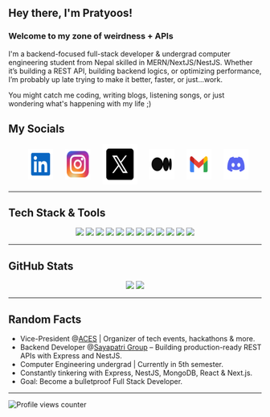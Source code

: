 ## Hey there, I'm Pratyoos!

### Welcome to my zone of weirdness + APIs

I'm a backend-focused full-stack developer & undergrad computer engineering student from Nepal skilled in MERN/NextJS/NestJS. Whether it’s building a REST API, building backend logics, or optimizing performance, I’m probably up late trying to make it better, faster, or just...work.

You might catch me coding, writing blogs, listening songs, or just wondering what's happening with my life ;)

## My Socials

<p>
  &nbsp;&nbsp;&nbsp;&nbsp;&nbsp;&nbsp;&nbsp;&nbsp;&nbsp;
  <a href="https://www.linkedin.com/in/pratyoos" target="_blank"><img align="center" src="assets/icons/linkedin.svg" alt="LinkedIn" height="60" width="50" /></a>&nbsp;&nbsp;&nbsp;&nbsp;&nbsp;
  <a href="https://www.instagram.com/praty00s" target="_blank"><img align="center" src="assets/icons/instagram.svg" alt="Instagram" height="60" width="50" /></a>&nbsp;&nbsp;&nbsp;&nbsp;&nbsp;
  <a href="https://x.com/praty00s" target="_blank"><img align="center" src="assets/icons/x.svg" alt="X" height="80" width="70" /></a>&nbsp;&nbsp;&nbsp;&nbsp;&nbsp;
  <a href="https://medium.com/@pratyoos" target="_blank"><img align="center" src="assets/icons/medium.svg" alt="Medium" height="60" width="50" /></a>&nbsp;&nbsp;&nbsp;&nbsp;&nbsp;
  <a href="mailto:pratyoospanta@gmail.com" target="_blank"><img align="center" src="assets/icons/gmail.svg" alt="Gmail" height="60" width="50" /></a>&nbsp;&nbsp;&nbsp;&nbsp;&nbsp;
  <a href="https://discord.com/users/praty00s" target="_blank"><img align="center" src="assets/icons/discord.svg" alt="Discord" height="60" width="50" /></a>&nbsp;&nbsp;&nbsp;&nbsp;&nbsp;
</p>

---

## Tech Stack & Tools

<p align="center">
  <img src="https://img.shields.io/badge/TypeScript-3178C6?style=for-the-badge&logo=typescript&logoColor=white" />
  <img src="https://img.shields.io/badge/Node.js-339933?style=for-the-badge&logo=nodedotjs&logoColor=white" />
  <img src="https://img.shields.io/badge/Express-404D59?style=for-the-badge&logo=express&logoColor=white" />
  <img src="https://img.shields.io/badge/NestJS-E0234E?style=for-the-badge&logo=nestjs&logoColor=white" />
  <img src="https://img.shields.io/badge/MongoDB-4EA94B?style=for-the-badge&logo=mongodb&logoColor=white" />
  <img src="https://img.shields.io/badge/PostgreSQL-316192?style=for-the-badge&logo=postgresql&logoColor=white" />
  <img src="https://img.shields.io/badge/React-20232A?style=for-the-badge&logo=react&logoColor=61DAFB" />
  <img src="https://img.shields.io/badge/Tailwind_CSS-38B2AC?style=for-the-badge&logo=tailwind-css&logoColor=white" />
  <img src="https://img.shields.io/badge/Next.js-000000?style=for-the-badge&logo=nextdotjs&logoColor=white" />
  <img src="https://img.shields.io/badge/Git-F05032?style=for-the-badge&logo=git&logoColor=white" />
  <img src="https://img.shields.io/badge/Postman-FF6C37?style=for-the-badge&logo=postman&logoColor=white" />
  <img src="https://img.shields.io/badge/Docker-2496ED?style=for-the-badge&logo=docker&logoColor=white" />
</p>

---

## GitHub Stats

<div align="center">
  <img src="https://github-readme-stats.vercel.app/api/top-langs/?username=pratyoos&layout=compact&hide_border=true&theme=github_light&cache_seconds=86400" width="45%" />
  <img src="https://github-readme-stats.vercel.app/api?username=pratyoos&show_icons=true&hide_border=true&count_private=true&theme=github_light&cache_seconds=86400" width="45%"/>
</div>

---

## Random Facts

- Vice-President @<a href="https://www.linkedin.com/company/acesioe-pc/">ACES</a> | Organizer of tech events, hackathons & more.
- Backend Developer @<a href="https://www.linkedin.com/company/sayapatri4tech/">Sayapatri Group</a> – Building production-ready REST APIs with Express and NestJS.
- Computer Engineering undergrad | Currently in 5th semester.
- Constantly tinkering with Express, NestJS, MongoDB, React & Next.js.
- Goal: Become a bulletproof Full Stack Developer.

---

![Profile views counter](https://komarev.com/ghpvc/?username=pratyoos&&style=flat-square)
